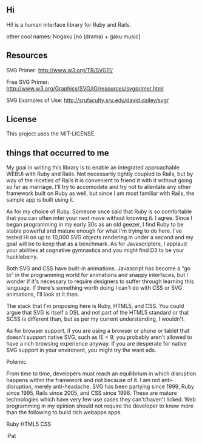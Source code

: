 ## Hi

Hi! is a human interface library for Ruby and Rails.

other cool names: Nogaku [no (drama) + gaku music]

## Resources

SVG Primer:
  http://www.w3.org/TR/SVG11/

Free SVG Primer:
  http://www.w3.org/Graphics/SVG/IG/resources/svgprimer.html

SVG Examples of Use:
  http://srufaculty.sru.edu/david.dailey/svg/

## License

This project uses the MIT-LICENSE.

## things that occurred to me 

My goal in writing this library is to enable an integrated approachable WEBUI with Ruby and Rails. Not necessarily tightly coupled to Rails, but by way of the niceties of Rails it is convenient to friend it with it without going so far as marriage. I'll try to accomodate and try not to alientate any other framework built on Ruby as well, but since I am most familiar with Rails, the sample app is built using it.

As for my choice of Ruby. Someone once said that Ruby is so comfortable that you can often infer your next move without knowing it. I agree. Since I began programming in my early 30s as an old geezer, I find Ruby to be stable powerful and mature enough for what I'm trying to do here. I've tested Hi on up to 10,000 SVG objects rendering in under a second and my goal will be to keep that as a benchmark. As for Javascripters, I applaud your abilities at cognative gymnastics and you might find D3 to be your huckleberry.

Both SVG and CSS have built-in animations. Javascript has become a "go to" in the programming world for animations and snappy interfaces, but I wonder if it's necessary to require designers to suffer through learning this language. If there's something worth doing I can't do with CSS or SVG animations, I'll look at it then.

The stack that I'm proposing here is Ruby, HTML5, and CSS. You could argue that SVG is itself a DSL and not part of the HTML5 standard or that SCSS is different than, but as per my current understanding, I wouldn't.

As for browser support, if you are using a browser or phone or tablet that doesn't support native SVG, such as IE < 9, you probably aren't allowed to have a rich browsing experience anyway. If you are desperate for native SVG support in your environent, you might try the want ads.

Polemic

From time to time, developers must reach an equilibrium in which disruption happens within the framework and not because of it. I am not anti-disruption, merely anti-headache. SVG has been partying since 1999, Ruby since 1995, Rails since 2005, and CSS since 1996. These are mature technologies which have very few use cases they can't/haven't licked. Web programming in my opinion should not require the developer to know more than the following to build rich webapps apps.

  Ruby
  HTML5
  CSS

:Pat



